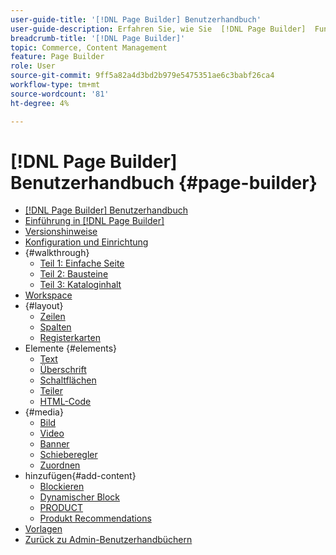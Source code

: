 ```yaml
---
user-guide-title: '[!DNL Page Builder] Benutzerhandbuch'
user-guide-description: Erfahren Sie, wie Sie  [!DNL Page Builder]  Funktionen verwenden, um inhaltsreiche Seiten mit benutzerdefinierten Layouts zu erstellen, die Ihr visuelles Storytelling verbessern, und fördern Sie Kundeninteraktion und -loyalität.
breadcrumb-title: '[!DNL Page Builder]'
topic: Commerce, Content Management
feature: Page Builder
role: User
source-git-commit: 9ff5a82a4d3bd2b979e5475351ae6c3babf26ca4
workflow-type: tm+mt
source-wordcount: '81'
ht-degree: 4%

---
```



# [!DNL Page Builder] Benutzerhandbuch {#page-builder}

- [[!DNL Page Builder] Benutzerhandbuch](guide-overview.md)
- [Einführung in [!DNL Page Builder]](introduction.md)
- [Versionshinweise](release-notes.md)
- [Konfiguration und Einrichtung](setup.md)
- {#walkthrough}
   - [Teil 1: Einfache Seite](1-simple-page.md)
   - [Teil 2: Bausteine](2-blocks.md)
   - [Teil 3: Kataloginhalt](3-catalog-content.md)
- [Workspace](workspace.md)
- {#layout}
   - [Zeilen](row.md)
   - [Spalten](column.md)
   - [Registerkarten](tabs.md)
- Elemente {#elements}
   - [Text](text.md)
   - [Überschrift](heading.md)
   - [Schaltflächen](buttons.md)
   - [Teiler](divider.md)
   - [HTML-Code](html-code.md)
- {#media}
   - [Bild](image.md)
   - [Video](video.md)
   - [Banner](banner.md)
   - [Schieberegler](slider.md)
   - [Zuordnen](map.md)
- hinzufügen{#add-content}
   - [Blockieren](block.md)
   - [Dynamischer Block](dynamic-block.md)
   - [PRODUCT](products.md)
   - [Produkt Recommendations](recommendations.md)
- [Vorlagen](templates.md)
- [Zurück zu Admin-Benutzerhandbüchern](https://experienceleague.adobe.com/de/docs/commerce-admin/user-guides/home)

